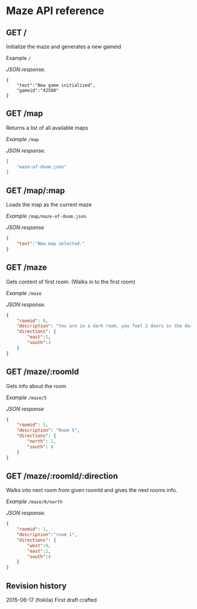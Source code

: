 # Maze API reference


## GET /
Initialize the maze and generates a new gameid

Example `/`

*JSON response.*
```
{
    "text":"New game initialized",
    "gameid":"42580"
}
```

## GET /map
Returns a list of all available maps

*Example* `/map`

*JSON response.*
```json
[
    "maze-of-doom.json"
]
```

## GET /map/:map
Loads the map as the current maze

*Example* `/map/maze-of-doom.json`

*JSON response*
```json
{
    "text":"New map selected."
}
```

## GET /maze
Gets content of first room. (Walks in to the first room)

*Example* `/maze`

*JSON response.*
```json
{
    "roomid": 0,
    "description": "You are in a dark room, you feel 2 doors in the dark dark room",
    "directions": {
        "east":1,
        "south":3
    }
}
```

## GET /maze/:roomId
Gets info about the room

*Example* `/maze/5`

*JSON response*
```json
{
    "roomid": 5,
    "description": "Room 5",
    "directions": {
        "north": 2,
        "south": 8
    }
}
```

## GET /maze/:roomId/:direction
Walks into next room from given roomId and gives the next rooms info.

*Example* `/maze/0/north`

*JSON response.*
```json
{
    "roomid": 1,
    "description":"room 1",
    "directions": {
        "west":0,
        "east":2,
        "south":4
    }
}
```

Revision history
------------------------------

2015-06-17 (foikila) First draft crafted
